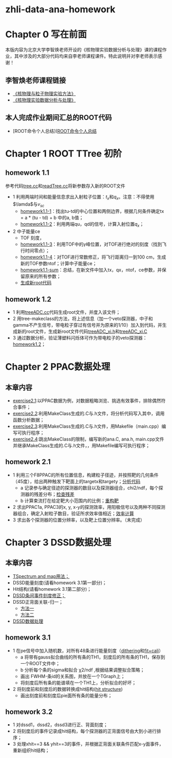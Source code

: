 # zhli-data-ana-homework

# Chapter 0 写在前面

本版内容为北京大学李智焕老师开设的《核物理实验数据分析与处理》课的课程作业，其中涉及的大部分代码均来自李老师课程课件。特此说明并对李老师表示感谢！

## 李智焕老师课程链接

- [《核物理与粒子物理实验方法》](https://zhihuanli.github.io/Experimental-Method-in-Nuclear-Physics/)
- [《核物理实验数据分析与处理》](https://zhihuanli.github.io/Experimental-Data-Analysis-Course/)

## 本人完成作业期间汇总的ROOT代码

- [ROOT命令个人总结]([ROOT命令个人总结](https://dragon-xi.github.io/summary/ROOT/roottips_xi.html)

# Chapter 1 ROOT TTree 初阶

## homework 1.1

参考代码[tree.cc](https://dragon-xi.github.io/zhli-data-ana-homework/homework1.1/tree.cc)和[readTree.cc](https://dragon-xi.github.io/zhli-data-ana-homework/homework1.1/tree.cc)将新参数存入新的ROOT文件
- 1 利用两端时间和能量信息求出入射粒子位置：$t_{x}$和$q_{x}$。注意：不得使用$\lamda$与$v_{sc}$
  - [homework1.1-1](https://dragon-xi.github.io/zhli-data-ana-homework/homework1.1/homework1.1-1.html)：找出tu-td的中心位置和两侧边界，根据几何条件确定tx = a * (tu - td) + b 中的a, b值；
  - [homework1.1-2](https://dragon-xi.github.io/zhli-data-ana-homework/homework1.1/homework1.1-2.html)：利用两端qu，qd的信号，计算入射位置$q_{x}$；
- 2 中子能量ce
  - TOF 刻度，
  - [homework1.1-3](https://dragon-xi.github.io/zhli-data-ana-homework/homework1.1/homework1.1-3.html)：利用TOF中的$\gamma$峰位置，对TOF进行绝对的刻度（找到飞行时间零点）；
  - [homework1.1-4](https://dragon-xi.github.io/zhli-data-ana-homework/homework1.1/homework1.1-4.html)：对TOF进行常数修正，将飞行距离归一到100 cm，生成新的TOF参数ntof；计算中子能量ce；
  - [homework1.1-sum](https://dragon-xi.github.io/zhli-data-ana-homework/homework1.1/homework1.1-sum.html)：总结，在新文件中加入tx，qx，ntof，ce参数，并保留原来的所有参数；
  - [生成新root代码](https://dragon-xi.github.io/zhli-data-ana-homework/homework1.1/readTree_xi.cc)
 
## homework 1.2

- 1 利用[treeADC.cc](https://dragon-xi.github.io/zhli-data-ana-homework/homework1.2/treeADC.cc)代码生成root文件，并度入该文件；
- 2 用tree-makeclass的方法，将上述信息（加一个veto探测器，中子和gamma不产生信号，带电粒子穿过有信号并为原来的1/10）加入到代码，并生成新的root文件，生成新root文件代码[treeADC_xi.h](https://dragon-xi.github.io/zhli-data-ana-homework/homework1.2/treeADC_xi.h)和[treeADC_xi.C](https://dragon-xi.github.io/zhli-data-ana-homework/homework1.2/treeADC_xi.C)
- 3 通过数据分析，验证薄塑料闪烁体可作为带电粒子的veto探测器：[homework1.2](https://dragon-xi.github.io/zhli-data-ana-homework/homework1.2/homework1-2.html)；

# Chapter 2 PPAC数据处理

## 本章内容

  - [exercise2.1](https://dragon-xi.github.io/zhli-data-ana-homework/homework2.1/example_li/exercise2.1.html):以PPAC数据为例，对数据粗略浏览、挑选有效事件，排除偶然符合事件；
  - [exercise2.2](https://dragon-xi.github.io/zhli-data-ana-homework/homework2.1/example_li/exercise2.2.html):利用MakeClass生成的.C与.h文件，将分析代码写入其中，调用函数分析数据；
  - [exercise2.3](https://dragon-xi.github.io/zhli-data-ana-homework/homework2.1/example_li/exercise2.3.html):利用MakeClass生成的.C与.h文件，用Makefile（main.cpp）编写可执行程序；
  - [exercise2.4](https://dragon-xi.github.io/zhli-data-ana-homework/homework2.1/example_li/exercise2.4.html):跳出MakeClass的限制，编写新的ana.C, ana.h, main.cpp文件并继承MakeClass生成的.C与.h文件，，用Makefile编写可执行程序；

## homework 2.1

- 1 利用三个F8PPAC的所有位置信息，构建粒子径迹，并按照靶的几何条件（45度），给出两种触发下靶面上的targetx和targety；[分析代码](https://dragon-xi.github.io/zhli-data-ana-homework/homework2.1/homework2.1_Code.html)
  - a 记录参与确定径迹的探测器的数目以及探测器组合，chi2/ndf，每个探测器的残差分布；[检查残差](https://dragon-xi.github.io/zhli-data-ana-homework/homework2.1/homework2.1_Chi2.html)
  - b 计算束流打在给定靶大小范围内的比例；[重构靶](https://dragon-xi.github.io/zhli-data-ana-homework/homework2.1/homework2.1_targetpos.html)
- 2 求出PPAC1a, PPAC3的x, y, x-y的探测效率，用阳极信号以及两种不同探测器组合，确定入射粒子数目，验证所求效率值相近；[效率计算](https://dragon-xi.github.io/zhli-data-ana-homework/homework2.1/homework2.1_efficiency.html)
- 3 求出各个探测器的位置分辨率，以及靶上位置分辨率。（未完成）

# Chapter 3 DSSD数据处理

## 本章内容

 - [TSpectrum and map用法；](https://dragon-xi.github.io/zhli-data-ana-homework/homework3.1/example3_1.html)
 - DSSD能量刻度(请看homework 3.1第一部分)；
 - Hit结构(请看homework 3.1第二部分)；
 - [DSSD条间事件刻度修正；](https://dragon-xi.github.io/zhli-data-ana-homework/homework3.1/example3_3.html)
 - DSSD正背面关联-归一；
   - [方法一](https://dragon-xi.github.io/zhli-data-ana-homework/homework3.2/example3_4.html)
   - [方法二](https://dragon-xi.github.io/zhli-data-ana-homework/homework3.2/example3_5.html)
 - [DSSD数据处理](https://dragon-xi.github.io/zhli-data-ana-homework/homework3.2/example3_6.html)

## homework 3.1

- 1 在pe信号中加入随机数，对所有48条进行能量刻度（[dithering](https://dragon-xi.github.io/zhli-data-ana-homework/homework3.1/homework3.1_1_dithering.html)和[fit+cali](https://dragon-xi.github.io/zhli-data-ana-homework/homework3.1/homework3.1_2_cali.html)）
  - a 将带有gauss拟合曲线的所有条的TH1，刻度后的所有条的TH1，保存到一个ROOT文件中；
  - b 分析每个条的sigma和拟合 χ2/ndf ,根据结果调整拟合策略；
  - 画出 FWHM-条id的关系图，并放在一个TGraph上；
  - 将刻度后所有条的能谱填在一个TH1上，分析拟合的好坏；
- 2 将刻度前和刻度后的数据转换成hit结构([hit structure](https://dragon-xi.github.io/zhli-data-ana-homework/homework3.1/homework3.1_3_hitstuc.html))
  -  画出刻度前和刻度后pie面所有条的能量分布；

## homework 3.2

- 1 对dssd1，dssd2，dssd3进行正、背面刻度；
- 2 将刻度后的事件记录成hit结构，每个探测器的正背面信号由大到小进行排序；
- 3 处理xhit==3 && yhit==3的事件，并根据正背面关联条件匹配x-y面事件，重新组织hit结构；
